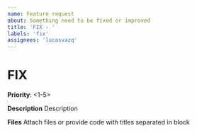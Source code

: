 ```yaml
---
name: Feature request
about: Something need to be fixed or improved
title: 'FIX - '
labels: 'fix'
assignees: 'lucasvazq'
---
```


# FIX

**Priority**: <1-5>

**Description**
Description

**Files**
Attach files or provide code with titles separated in block
